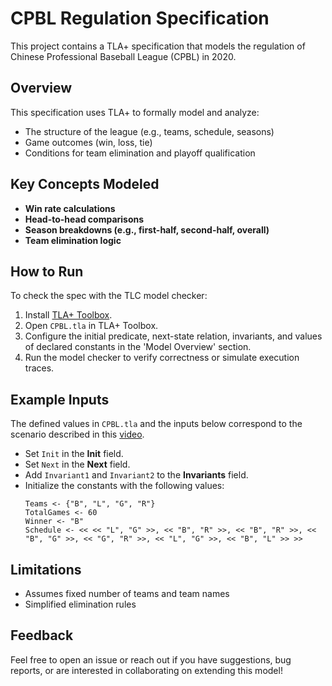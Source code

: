 # CPBL Regulation Specification

This project contains a TLA+ specification that models the regulation of Chinese Professional Baseball League (CPBL) in 2020.

## Overview

This specification uses TLA+ to formally model and analyze:
- The structure of the league (e.g., teams, schedule, seasons)
- Game outcomes (win, loss, tie)
- Conditions for team elimination and playoff qualification

## Key Concepts Modeled

- **Win rate calculations**
- **Head-to-head comparisons**
- **Season breakdowns (e.g., first-half, second-half, overall)**
- **Team elimination logic**

## How to Run

To check the spec with the TLC model checker:
1. Install [TLA+ Toolbox](https://lamport.azurewebsites.net/tla/toolbox.html).
2. Open `CPBL.tla` in TLA+ Toolbox.
3. Configure the initial predicate, next-state relation, invariants, and values of declared constants in the 'Model Overview' section.
4. Run the model checker to verify correctness or simulate execution traces.

## Example Inputs

The defined values in `CPBL.tla` and the inputs below correspond to the scenario described in this [video](https://www.youtube.com/watch?v=6Vgn82anQhs&t=60s).
- Set `Init` in the **Init** field.
- Set `Next` in the **Next** field.
- Add `Invariant1` and `Invariant2` to the **Invariants** field.
- Initialize the constants with the following values:
  ```
  Teams <- {"B", "L", "G", "R"}
  TotalGames <- 60
  Winner <- "B"
  Schedule <- << << "L", "G" >>, << "B", "R" >>, << "B", "R" >>, << "B", "G" >>, << "G", "R" >>, << "L", "G" >>, << "B", "L" >> >>
  ```



## Limitations

- Assumes fixed number of teams and team names
- Simplified elimination rules

## Feedback

Feel free to open an issue or reach out if you have suggestions, bug reports, or are interested in collaborating on extending this model!
